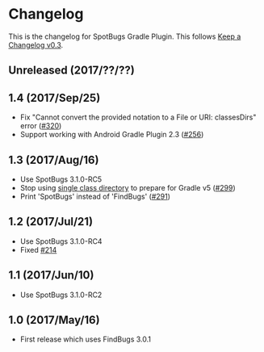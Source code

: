# Changelog

This is the changelog for SpotBugs Gradle Plugin. This follows [Keep a Changelog v0.3](http://keepachangelog.com/en/0.3.0/).

## Unreleased (2017/??/??)

## 1.4 (2017/Sep/25)

* Fix "Cannot convert the provided notation to a File or URI: classesDirs" error ([#320](https://github.com/spotbugs/spotbugs/issues/320))
* Support working with Android Gradle Plugin 2.3 ([#256](https://github.com/spotbugs/spotbugs/issues/256))

## 1.3 (2017/Aug/16)

* Use SpotBugs 3.1.0-RC5
* Stop using [single class directory](https://docs.gradle.org/4.0.2/release-notes.html#multiple-class-directories-for-a-single-source-set) to prepare for Gradle v5 ([#299](https://github.com/spotbugs/spotbugs/issues/299))
* Print 'SpotBugs' instead of 'FindBugs' ([#291](https://github.com/spotbugs/spotbugs/issues/291))

## 1.2 (2017/Jul/21)

* Use SpotBugs 3.1.0-RC4
* Fixed [#214](https://github.com/spotbugs/spotbugs/issues/214)

## 1.1 (2017/Jun/10)

* Use SpotBugs 3.1.0-RC2

## 1.0 (2017/May/16)

* First release which uses FindBugs 3.0.1
